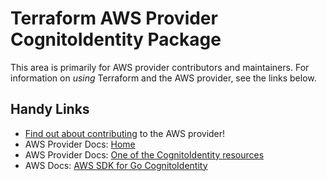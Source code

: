 # Terraform AWS Provider CognitoIdentity Package

This area is primarily for AWS provider contributors and maintainers. For information on _using_ Terraform and the AWS provider, see the links below.


## Handy Links

* [Find out about contributing](https://hashicorp.github.io/terraform-provider-aws/#contribute) to the AWS provider!
* AWS Provider Docs: [Home](https://registry.terraform.io/providers/hashicorp/aws/latest/docs)
* AWS Provider Docs: [One of the CognitoIdentity resources](https://registry.terraform.io/providers/hashicorp/aws/latest/docs/resources/cognito_identity_pool_roles_attachment)
* AWS Docs: [AWS SDK for Go CognitoIdentity](https://docs.aws.amazon.com/sdk-for-go/api/service/cognitoidentity/)
